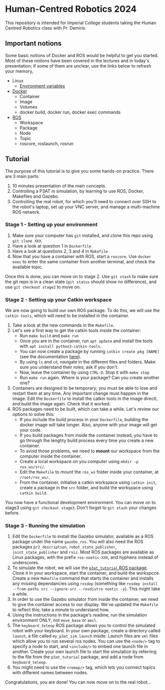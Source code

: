 # Human-Centred Robotics 2024

This repository is intended for Imperial College students taking the Human Centred Robotics class with Pr. Demiris.

## Important notions
Some basic notions of Docker and ROS would be helpful to get you started. Most of these notions have been covered in the lectures and in today's presentation; if some of them are unclear, use the links below to refresh your memory,

- Linux
  - [Environment variables](https://www.freecodecamp.org/news/how-to-set-an-environment-variable-in-linux/)
- [Docker](https://medium.com/swlh/understand-dockerfile-dd11746ed183)
  - Container
  - Image
  - Volumes
  - docker build, docker run, docker exec commands
- [ROS](https://roboticsbackend.com/what-is-a-ros-topic/)
  - Workspace
  - Package
  - Node
  - Topic
  - roscore, roslaunch, rosrun


## Tutorial
The purpose of this tutorial is to give you some hands-on practice. There are 3 main parts:
 1) 10 minutes presentation of the main concepts.
 2) Controlling a P3AT in simulation, by learning to use ROS, Docker, Makefiles and Gazebo.
 3) Controlling the real robot, for which you'll need to connect over SSH to the robot's laptop, set up your VNC server, and manage a multi-machine ROS network.

### Stage 1 - Setting up your environment
 1) Make sure your computer has `git` installed, and clone this repo using `git clone XXX`.
 2) Have a look at question 1 in `Dockerfile`
 3) Have a look at questions 2, 3 and 4 in `Makefile`
 4) Now that you have a container with ROS, start a `roscore`. Use `docker exec` to enter the same container from another terminal, and check the available topic. 

 Once this is done, you can move on to stage 2. Use `git stash` to make sure the git repo is in a clean state (`git status` should show no difference), and use `git checkout stage2` to move on.

### Stage 2 - Setting up your Catkin workspace
We are now going to build our own ROS package. To do this, we will use the `catkin tools`, which will need to be installed in the container.

 1) Take a look at the new commands in the `Makefile`.
 2) Let's see a first way to get the catkin tools inside the container:
    - Run `make build` and `make run`
    - Once you are in the container, run `apt update` and install the tools with `apt install python3-catkin-tools`. 
    - You can now create a package by running `catkin create pkg [NAME]` (see the documentation [here](https://catkin-tools.readthedocs.io/en/latest/)). 
    - By using `ls` and `cd`, navigate in the different files and folders. Make sure you understand their roles; ask if you don't.
    - Now, leave the container by using `CTRL-D`. Stop it with `make stop`
    - Run `make run` again. Where is your package? Can you create another one?
 3) Containers are designed to be temporary; you must be able to lose and restart them at any time. Any important change must happen in the image. Edit the `Dockerfile` to install the catkin tools in the image directl, and build the image again. Check that it worked.
 4) ROS packages need to be built, which can take a while. Let's review our options to solve this:
    - If you include the build process in your `Dockerfile`, building the docker image will take longer. Also, anyone with your image will get your code.
    - If you build packages from inside the container instead, you have to go through the lenghty build process every time you create a new container. 
    - To avoid those problems, we need to **mount** our workspace from the computer inside the container. 
    - Create a local workspace on you computer using `mkdir -p ros_ws/src/`.
    - Edit the `Makefile` to mount the `ros_ws` folder inside your container, at `/root/ros_ws/`.
    - From the container,  initialise a catkin workspace using `catkin init`, create a package in the `src` folder, and build the workspace using `catkin build`.

You now have a functional development environment. You can move on to stage3 using `git checkout stage3`. Don't forget to `git stash` your changes before.


### Stage 3 - Running the simulation
1) Edit the `Dockerfile` to install the Gazebo simulator, available as a ROS package under the name `gazebo_ros`. You will also need the ROS packages `pr2_description`, `robot_state_publisher`, `joint_state_publisher` and `rviz`. Most ROS packages are available as Linux packages, with the prefix `ros-noetic-XXX`, and hyphens instead of underscores.
2) To simulate the robot, we will use the [`p3at_tutorial` ROS package](https://github.com/Gastd/p3at_tutorial). Clone it in your workspace, start the container, and build the workspcce. Create a new `Makefile` command that starts the container and installs any missing dependancies using `rosdep` (something like `rosdep install --from-paths src --ignore-src --rosdistro noetic -y`). This might take a while.
3) In order to use the Gazebo simulator from inside the container, we need to give the container access to our display. We've updated the `Makefile` to reflect this; take a minute to understand how.
4) Using the instructions in the package's readme, run the simulation environment ONLY, not `move_base` or `amcl`. 
5) The `keyboard_teleop` ROS package allows you to control the simulated robot with your keyboard. In your own package, create a directory called `launch`, a file called `my_p3at_sim.launch` inside. Launch files are `xml` files which allow you to run several ros nodes. You can use the `<node/>` tag to specify a node to start, and `<include/>` to embed one launch file in another. Create your own launch file to start the simulation by referring to the file from the `p3at_tutorial` package, and add a node from `keyboard_teleop`.  
6) You might need to use the `<remap/>` tag, which lets you connect topics with different names between nodes.

Congratulations, you are done! You can now move on to the real robot...
